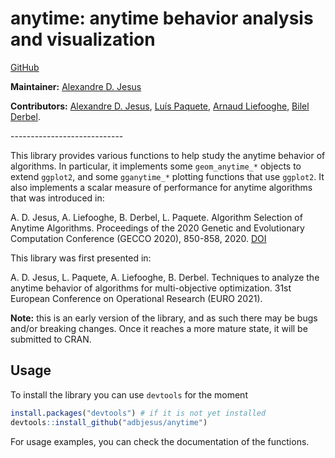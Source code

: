 # anytime: anytime behavior analysis and visualization 

[GitHub](https://github.com/TLDart/nondLib)

**Maintainer:**
    [Alexandre D. Jesus](https://adbjesus.com)

**Contributors:**
    [Alexandre D. Jesus](https://adbjesus.com),
    [Luís Paquete](https://www.uc.pt/go/paquete/),
    [Arnaud Liefooghe](https://sites.google.com/site/arnaudliefooghe),
    [Bilel Derbel](https://sites.google.com/site/bilelderbelpro/).

----------------------------​

This library provides various functions to help study the anytime
behavior of algorithms. In particular, it implements some
`geom_anytime_*` objects to extend `ggplot2`, and some `gganytime_*`
plotting functions that use `ggplot2`. It also implements a scalar
measure of performance for anytime algorithms that was introduced in:

A. D. Jesus, A. Liefooghe, B. Derbel, L. Paquete. Algorithm Selection of
Anytime Algorithms. Proceedings of the 2020 Genetic and Evolutionary
Computation Conference (GECCO 2020), 850-858, 2020.
[DOI](https://doi.org/10.1145/3377930.3390185)

This library was first presented in:

A. D. Jesus, L. Paquete, A. Liefooghe, B. Derbel. Techniques to analyze
the anytime behavior of algorithms for multi-objective optimization.
31st European Conference on Operational Research (EURO 2021).

**Note:** this is an early version of the library, and as such there may
be bugs and/or breaking changes. Once it reaches a more mature state, it
will be submitted to CRAN.

## Usage

To install the library you can use `devtools` for the moment

``` R
install.packages("devtools") # if it is not yet installed
devtools::install_github("adbjesus/anytime")
```

For usage examples, you can check the documentation of the functions.
